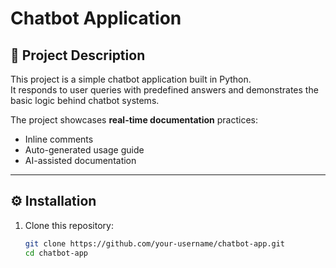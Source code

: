 # Chatbot Application

## 📌 Project Description
This project is a simple chatbot application built in Python.  
It responds to user queries with predefined answers and demonstrates the basic logic behind chatbot systems.  

The project showcases **real-time documentation** practices:  
- Inline comments  
- Auto-generated usage guide  
- AI-assisted documentation  

---

## ⚙️ Installation
1. Clone this repository:
   ```bash
   git clone https://github.com/your-username/chatbot-app.git
   cd chatbot-app

